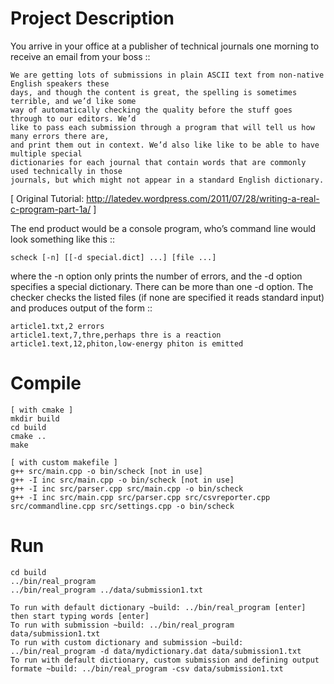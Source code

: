 Project Description
======
You arrive in your office at a publisher of technical journals one morning to receive an email from your boss ::

	We are getting lots of submissions in plain ASCII text from non-native English speakers these 
	days, and though the content is great, the spelling is sometimes terrible, and we’d like some 
	way of automatically checking the quality before the stuff goes through to our editors. We’d 
	like to pass each submission through a program that will tell us how many errors there are, 
	and print them out in context. We’d also like like to be able to have multiple special 
	dictionaries for each journal that contain words that are commonly used technically in those 
	journals, but which might not appear in a standard English dictionary.

[ Original Tutorial: http://latedev.wordpress.com/2011/07/28/writing-a-real-c-program-part-1a/ ]

The end product would be a console program, who’s command line would look something like this :: 
	
	scheck [-n] [[-d special.dict] ...] [file ...]

where the -n option only prints the number of errors, and the -d option specifies a special dictionary. There can be more than one -d option. The checker checks the listed files (if none are specified it reads standard input) and produces output of the form ::
	
	article1.txt,2 errors
	article1.text,7,thre,perhaps thre is a reaction 
	article1.text,12,phiton,low-energy phiton is emitted

Compile
======

	[ with cmake ]
	mkdir build
	cd build
	cmake ..
	make
	
	[ with custom makefile ]
	g++ src/main.cpp -o bin/scheck [not in use]
	g++ -I inc src/main.cpp -o bin/scheck [not in use]
	g++ -I inc src/parser.cpp src/main.cpp -o bin/scheck
	g++ -I inc src/main.cpp src/parser.cpp src/csvreporter.cpp src/commandline.cpp src/settings.cpp -o bin/scheck

Run
======

	cd build
	../bin/real_program
	../bin/real_program ../data/submission1.txt

	To run with default dictionary ~build: ../bin/real_program [enter] then start typing words [enter]
	To run with submission ~build: ../bin/real_program data/submission1.txt
	To run with custom dictionary and submission ~build: ../bin/real_program -d data/mydictionary.dat data/submission1.txt
	To run with default dictionary, custom submission and defining output formate ~build: ../bin/real_program -csv data/submission1.txt
